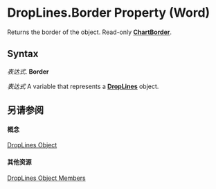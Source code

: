 
# DropLines.Border Property (Word)

Returns the border of the object. Read-only  **[ChartBorder](eea90670-c599-2ec8-5b7b-c946a4bcd638.md)**.


## Syntax

 _表达式_. **Border**

 _表达式_ A variable that represents a **[DropLines](4691b002-8512-7cd3-5a20-561232e18d88.md)** object.


## 另请参阅


#### 概念


[DropLines Object](4691b002-8512-7cd3-5a20-561232e18d88.md)
#### 其他资源


[DropLines Object Members](http://msdn.microsoft.com/library/6b4abd0e-e7a8-1757-fe3d-f494ef5c49d6%28Office.15%29.aspx)